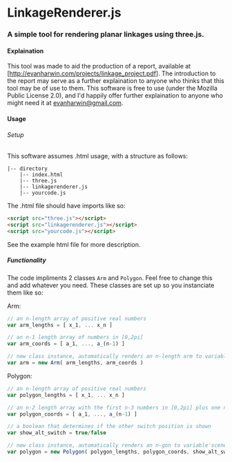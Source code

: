 # LinkageRenderer.js
### A simple tool for rendering planar linkages using three.js. 

#### Explaination

This tool was made to aid the production of a report, available at [http://evanharwin.com/projects/linkage_project.pdf]. The introduction to the report may serve as a further explaination to anyone who thinks that this tool may be of use to them. This software is free to use (under the Mozilla Public License 2.0), and I'd happily offer further explaination to anyone who might need it at evanharwin@gmail.com.

#### Usage

###### Setup

This software assumes .html usage, with a structure as follows:

```
|-- directory
	|-- index.html
	|-- three.js
	|-- linkagerenderer.js
	|-- yourcode.js
```

The .html file should have imports like so:

```html
<script src="three.js"></script>
<script src="linkagerenderer.js"></script>
<script src="yourcode.js"></script>
```

See the example html file for more description.

##### Functionality

The code impliments 2 classes `Arm` and `Polygon`.  Feel free to change this and add whatever you need. These classes are set up so you instanciate them like so:

Arm:

```javascript
// an n-length array of positive real numbers
var arm_lengths = [ x_1, ... x_n ]

// an n-1 length array of numbers in [0,2pi] 
var arm_coords = [ a_1, ..., a_(n-1) ] 

// new class instance, automatically renders an n-length arm to variable 'scene'
var arm = new Arm( arm_lengths, arm_coords ) 
```

Polygon:

```javascript
// an n-length array of positive real numbers
var polygon_lengths = [ x_1, ... x_n ]

// an n-2 length array with the first n-3 numbers in [0,2pi] plus one number in {0,1} 
var polygon_coords = [ a_1, ..., a_(n-1) ] 

// a boolean that determines if the other switch position is shown 
var show_alt_switch = true/false 

// new class instance, automatically renders an n-gon to variable'scene'
var polygon = new Polygon( polygon_lengths, polygon_coords, show_alt_switch ) 
```

